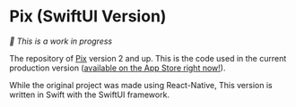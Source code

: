 # Pix (SwiftUI Version)

_🧱 This is a work in progress_

The repository of [Pix](https://github.com/Illu/Pix) version 2 and up. This is the code used in the current production version ([available on the App Store right now!](https://apps.apple.com/us/app/pix-share-your-art/id1542611830)).

While the original project was made using React-Native, This version is written in Swift with the SwiftUI framework.
